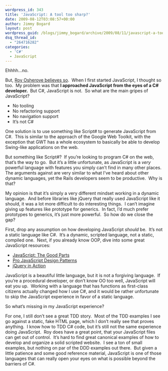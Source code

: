 ```yaml
---
wordpress_id: 343
title: 'JavaScript: A tool too sharp?'
date: 2009-08-12T03:08:57+00:00
author: Jimmy Bogard
layout: post
wordpress_guid: /blogs/jimmy_bogard/archive/2009/08/11/javascript-a-tool-too-sharp.aspx
dsq_thread_id:
  - "264716282"
categories:
  - 'C#'
  - JavaScript
---
```

Ehhhh…no.

But, [Roy Osherove believes so](http://weblogs.asp.net/rosherove/archive/2009/08/11/script-script-sharp-solving-the-javascript-overload-problem.aspx).&#160; When I first started JavaScript, I thought so too.&#160; My problem was that **I approached JavaScript from the eyes of a C# developer.&#160;** But C#, JavaScript is not.&#160; So what are the main gripes of JavaScript?

  * No tooling
  * No refactoring support
  * No navigation support
  * It’s not C#

One solution is to use something like Script# to generate JavaScript from C#.&#160; This is similar to the approach of the Google Web Toolkit, with the exception that GWT has a whole ecosystem to basically be able to develop Swing-like applications on the web.

But something like Script#?&#160; If you’re looking to program C# on the web, that’s the way to go.&#160; But it’s a little unfortunate, as JavaScript is a _very_ powerful language with features you simply can’t find in many other places.&#160; The arguments against are very similar to what I’ve heard about other dynamic languages, yet the Rails developers seem to be productive.&#160; Why is that?

My opinion is that it’s simply a very different mindset working in a dynamic language.&#160; And before libraries like jQuery that really used JavaScript like it should, it was a lot more difficult to do interesting things.&#160; I can’t imagine giving up features like prototype for generics.&#160; In fact, I’d much prefer prototypes to generics, it’s just more powerful.&#160; So how do we close the gap?

First, drop any assumption on how developing JavaScript _should_ be.&#160; It’s not a static language like C#.&#160; It’s a dynamic, scripted language, not a static, compiled one.&#160; Next, if you already know OOP, dive into some great JavaScript resources:

  * [JavaScript: The Good Parts](http://www.amazon.com/JavaScript-Good-Parts-Douglas-Crockford/dp/0596517742/ref=pd_cp_b_2)
  * [Pro JavaScript Design Patterns](http://www.amazon.com/JavaScript-Design-Patterns-Recipes-Problem-Solution/dp/159059908X)
  * [jQuery in Action](http://www.amazon.com/jQuery-Action-Bear-Bibeault/dp/1933988355/ref=pd_sim_b_2)

JavaScript is a beautiful little language, but it is not a forgiving language.&#160; If you’re a procedural developer, or don’t know OO too well, JavaScript will eat you up.&#160; Working with a language that has functions as first-class citizens actually changed how I use C#, and it would be rather unfortunate to skip the JavaScript experience in favor of a static language.

So what’s missing in my JavaScript experience?

For one, I still don’t see a great TDD story.&#160; Most of the TDD examples I see go against a static, fake HTML page, which I don’t really see that proves anything.&#160; I know how to TDD C# code, but it’s still not the same experience doing JavaScript.&#160; Roy does have a great point, that your JavaScript files can get out of control.&#160; It’s hard to find great canonical examples of how to develop and organize a solid scripted website.&#160; I see a ton of small examples, but nothing on par of the DDD examples out there.&#160; But given a little patience and some good reference material, JavaScript is one of those languages that can really open your eyes on what is possible beyond the barriers of C#.